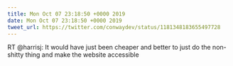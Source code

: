 ```yaml
---
title: Mon Oct 07 23:18:50 +0000 2019
date: Mon Oct 07 23:18:50 +0000 2019
tweet_url: https://twitter.com/conwaydev/status/1181348183655497728
---
```


RT @harrisj: It would have just been cheaper and better to just do the non-shitty thing and make the website accessible
